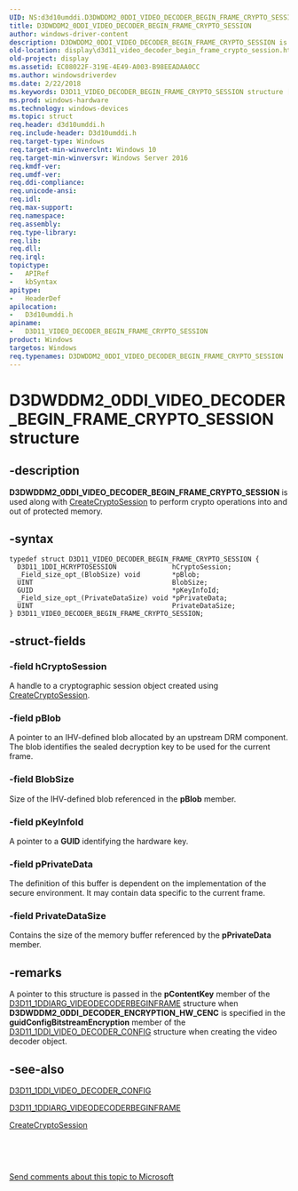 ```yaml
---
UID: NS:d3d10umddi.D3DWDDM2_0DDI_VIDEO_DECODER_BEGIN_FRAME_CRYPTO_SESSION
title: D3DWDDM2_0DDI_VIDEO_DECODER_BEGIN_FRAME_CRYPTO_SESSION
author: windows-driver-content
description: D3DWDDM2_0DDI_VIDEO_DECODER_BEGIN_FRAME_CRYPTO_SESSION is used along with CreateCryptoSession to perform crypto operations into and out of protected memory.
old-location: display\d3d11_video_decoder_begin_frame_crypto_session.htm
old-project: display
ms.assetid: EC08022F-319E-4E49-A003-B98EEADAA0CC
ms.author: windowsdriverdev
ms.date: 2/22/2018
ms.keywords: D3D11_VIDEO_DECODER_BEGIN_FRAME_CRYPTO_SESSION structure [Display Devices], d3d10umddi/D3DWDDM2_0DDI_VIDEO_DECODER_BEGIN_FRAME_CRYPTO_SESSION, display.d3d11_video_decoder_begin_frame_crypto_session, D3DWDDM2_0DDI_VIDEO_DECODER_BEGIN_FRAME_CRYPTO_SESSION structure [Display Devices], D3DWDDM2_0DDI_VIDEO_DECODER_BEGIN_FRAME_CRYPTO_SESSION, D3D11_VIDEO_DECODER_BEGIN_FRAME_CRYPTO_SESSION
ms.prod: windows-hardware
ms.technology: windows-devices
ms.topic: struct
req.header: d3d10umddi.h
req.include-header: D3d10umddi.h
req.target-type: Windows
req.target-min-winverclnt: Windows 10
req.target-min-winversvr: Windows Server 2016
req.kmdf-ver: 
req.umdf-ver: 
req.ddi-compliance: 
req.unicode-ansi: 
req.idl: 
req.max-support: 
req.namespace: 
req.assembly: 
req.type-library: 
req.lib: 
req.dll: 
req.irql: 
topictype:
-	APIRef
-	kbSyntax
apitype:
-	HeaderDef
apilocation:
-	D3d10umddi.h
apiname:
-	D3D11_VIDEO_DECODER_BEGIN_FRAME_CRYPTO_SESSION
product: Windows
targetos: Windows
req.typenames: D3DWDDM2_0DDI_VIDEO_DECODER_BEGIN_FRAME_CRYPTO_SESSION
---
```


# D3DWDDM2_0DDI_VIDEO_DECODER_BEGIN_FRAME_CRYPTO_SESSION structure


## -description


<b>D3DWDDM2_0DDI_VIDEO_DECODER_BEGIN_FRAME_CRYPTO_SESSION</b> is used along with <a href="..\d3dumddi\nc-d3dumddi-pfnd3dddi_createcryptosession.md">CreateCryptoSession</a> to   perform crypto operations into and out of protected memory.


## -syntax


````
typedef struct D3D11_VIDEO_DECODER_BEGIN_FRAME_CRYPTO_SESSION {
  D3D11_1DDI_HCRYPTOSESSION              hCryptoSession;
  _Field_size_opt_(BlobSize) void        *pBlob;
  UINT                                   BlobSize;
  GUID                                   *pKeyInfoId;
  _Field_size_opt_(PrivateDataSize) void *pPrivateData;
  UINT                                   PrivateDataSize;
} D3D11_VIDEO_DECODER_BEGIN_FRAME_CRYPTO_SESSION;
````


## -struct-fields




### -field hCryptoSession

A handle to a cryptographic session object created using <a href="..\d3dumddi\nc-d3dumddi-pfnd3dddi_createcryptosession.md">CreateCryptoSession</a>. 


### -field pBlob

A pointer to an IHV-defined blob allocated by an upstream DRM component.  The blob identifies the sealed decryption key to be used for the current frame.


### -field BlobSize

Size of the IHV-defined blob referenced in the <b>pBlob</b> member.


### -field pKeyInfoId

A pointer to a <b>GUID</b> identifying the hardware key.


### -field pPrivateData

The definition of this buffer is dependent on the implementation of the secure environment. It may contain data specific to the current frame.


### -field PrivateDataSize

Contains the size of the memory buffer referenced by the <b>pPrivateData</b> member.


## -remarks



A pointer to this structure is passed in the <b>pContentKey</b> member of the <a href="..\d3d10umddi\ns-d3d10umddi-d3d11_1ddiarg_videodecoderbeginframe.md">D3D11_1DDIARG_VIDEODECODERBEGINFRAME</a> structure when <b>D3DWDDM2_0DDI_DECODER_ENCRYPTION_HW_CENC</b> is specified in the <b>guidConfigBitstreamEncryption</b> member of the <a href="..\d3d10umddi\ns-d3d10umddi-d3d11_1ddi_video_decoder_config.md">D3D11_1DDI_VIDEO_DECODER_CONFIG</a> structure when creating the video decoder object.






## -see-also

<a href="..\d3d10umddi\ns-d3d10umddi-d3d11_1ddi_video_decoder_config.md">D3D11_1DDI_VIDEO_DECODER_CONFIG</a>



<a href="..\d3d10umddi\ns-d3d10umddi-d3d11_1ddiarg_videodecoderbeginframe.md">D3D11_1DDIARG_VIDEODECODERBEGINFRAME</a>



<a href="..\d3dumddi\nc-d3dumddi-pfnd3dddi_createcryptosession.md">CreateCryptoSession</a>



 

 

<a href="mailto:wsddocfb@microsoft.com?subject=Documentation%20feedback [display\display]:%20D3DWDDM2_0DDI_VIDEO_DECODER_BEGIN_FRAME_CRYPTO_SESSION structure%20 RELEASE:%20(2/22/2018)&amp;body=%0A%0APRIVACY STATEMENT%0A%0AWe use your feedback to improve the documentation. We don't use your email address for any other purpose, and we'll remove your email address from our system after the issue that you're reporting is fixed. While we're working to fix this issue, we might send you an email message to ask for more info. Later, we might also send you an email message to let you know that we've addressed your feedback.%0A%0AFor more info about Microsoft's privacy policy, see http://privacy.microsoft.com/en-us/default.aspx." title="Send comments about this topic to Microsoft">Send comments about this topic to Microsoft</a>


